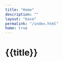 ```yaml
---
title: "Home"
description: ""
layout: "base"
permalink: "/index.html"
home: true
---
```


<h1 class="text-5xl text-blue-500">{{title}}</h1>